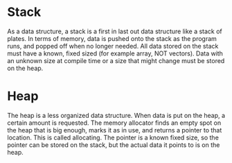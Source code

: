 # Stack
As a data structure, a stack is a first in last out data structure like a stack of plates. In terms of memory, data is pushed onto the stack as the program runs, and popped off when no longer needed. All data stored on the stack must have a known, fixed sized (for example array, NOT vectors). Data with an unknown size at compile time or a size that might change must be stored on the heap.
# Heap
The heap is a less organized data structure. When data is put on the heap, a certain amount is requested. The memory allocator finds an empty spot on the heap that is big enough, marks it as in use, and returns a pointer to that location. This is called allocating. The pointer is a known fixed size, so the pointer can be stored on the stack, but the actual data it points to is on the heap.